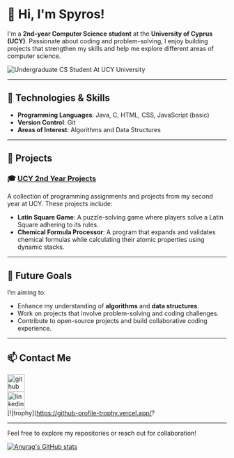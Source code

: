 # 👋 Hi, I'm Spyros!

I'm a **2nd-year Computer Science student** at the **University of Cyprus (UCY)**. Passionate about coding and problem-solving, I enjoy building projects that strengthen my skills and help me explore different areas of computer science.

![Undergraduate CS Student At UCY University ](https://media.licdn.com/dms/image/v2/D4D16AQG6bLouEStHxQ/profile-displaybackgroundimage-shrink_350_1400/profile-displaybackgroundimage-shrink_350_1400/0/1731832849124?e=1737590400&v=beta&t=Wm1c-v-t0NVyoAVJh1q9OHtsYUlVYgJzG_8mZNRRRek)

---

## 🔧 Technologies & Skills

- **Programming Languages**: Java, C, HTML, CSS, JavaScript (basic)
- **Version Control**: Git
- **Areas of Interest**: Algorithms and Data Structures

---

## 📂 Projects

### 🎓 [UCY 2nd Year Projects](https://github.com/SpyrosGavriil/UCY-2nd-Year-Projects)
A collection of programming assignments and projects from my second year at UCY. These projects include:
- **Latin Square Game**: A puzzle-solving game where players solve a Latin Square adhering to its rules.
- **Chemical Formula Processor**: A program that expands and validates chemical formulas while calculating their atomic properties using dynamic stacks.

---

## 🎯 Future Goals
I’m aiming to:
- Enhance my understanding of **algorithms** and **data structures**.
- Work on projects that involve problem-solving and coding challenges.
- Contribute to open-source projects and build collaborative coding experience.

---

## 📫 Contact Me

[<img src='https://cdn.jsdelivr.net/npm/simple-icons@3.0.1/icons/github.svg' alt='github' height='40'>](https://github.com/SpyrosGavriil)  
[<img src='https://cdn.jsdelivr.net/npm/simple-icons@3.0.1/icons/linkedin.svg' alt='linkedin' height='40'>](https://www.linkedin.com/in/www.linkedin.com/in/spyros-gavriil-940465339/)  
[![trophy](https://github-profile-trophy.vercel.app/?

---

Feel free to explore my repositories or reach out for collaboration!

[![Anurag's GitHub stats](https://github-readme-stats.vercel.app/api?username=SpyrosGavriil)](https://github.com/anuraghazra/github-readme-stats)

